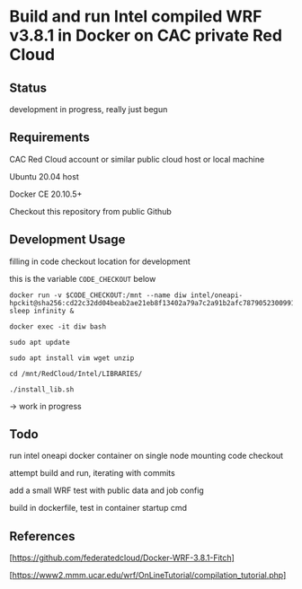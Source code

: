 # Build and run Intel compiled WRF v3.8.1 in Docker on CAC private Red Cloud

## Status
development in progress, really just begun


## Requirements
CAC Red Cloud account or similar public cloud host or local machine

Ubuntu 20.04 host

Docker CE 20.10.5+

Checkout this repository from public Github


## Development Usage
filling in code checkout location for development

this is the variable `CODE_CHECKOUT` below

```
docker run -v $CODE_CHECKOUT:/mnt --name diw intel/oneapi-hpckit@sha256:cd22c32dd04beab2ae21eb8f13402a79a7c2a91b2afc787905230099160c2bbe sleep infinity &

docker exec -it diw bash

sudo apt update

sudo apt install vim wget unzip

cd /mnt/RedCloud/Intel/LIBRARIES/

./install_lib.sh
```
-> work in progress


## Todo
run intel oneapi docker container on single node mounting code checkout

attempt build and run, iterating with commits

add a small WRF test with public data and job config

build in dockerfile, test in container startup cmd


## References
[https://github.com/federatedcloud/Docker-WRF-3.8.1-Fitch]

[https://www2.mmm.ucar.edu/wrf/OnLineTutorial/compilation_tutorial.php]
